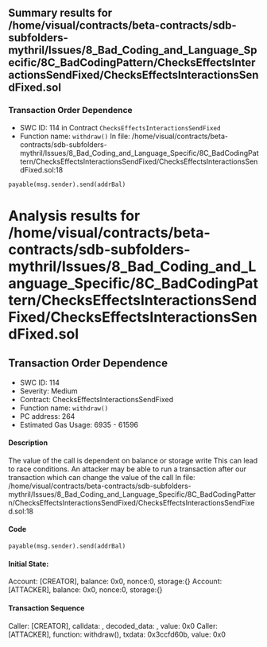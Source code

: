 ## Summary results for /home/visual/contracts/beta-contracts/sdb-subfolders-mythril/Issues/8_Bad_Coding_and_Language_Specific/8C_BadCodingPattern/ChecksEffectsInteractionsSendFixed/ChecksEffectsInteractionsSendFixed.sol
### Transaction Order Dependence
- SWC ID: 114 in Contract `ChecksEffectsInteractionsSendFixed`
- Function name: `withdraw()`
In file: /home/visual/contracts/beta-contracts/sdb-subfolders-mythril/Issues/8_Bad_Coding_and_Language_Specific/8C_BadCodingPattern/ChecksEffectsInteractionsSendFixed/ChecksEffectsInteractionsSendFixed.sol:18
```
payable(msg.sender).send(addrBal)
```
# Analysis results for /home/visual/contracts/beta-contracts/sdb-subfolders-mythril/Issues/8_Bad_Coding_and_Language_Specific/8C_BadCodingPattern/ChecksEffectsInteractionsSendFixed/ChecksEffectsInteractionsSendFixed.sol

## Transaction Order Dependence
- SWC ID: 114
- Severity: Medium
- Contract: ChecksEffectsInteractionsSendFixed
- Function name: `withdraw()`
- PC address: 264
- Estimated Gas Usage: 6935 - 61596

#### Description

The value of the call is dependent on balance or storage write
This can lead to race conditions. An attacker may be able to run a transaction after our transaction which can change the value of the call
In file: /home/visual/contracts/beta-contracts/sdb-subfolders-mythril/Issues/8_Bad_Coding_and_Language_Specific/8C_BadCodingPattern/ChecksEffectsInteractionsSendFixed/ChecksEffectsInteractionsSendFixed.sol:18

#### Code

```
payable(msg.sender).send(addrBal)
```

#### Initial State:

Account: [CREATOR], balance: 0x0, nonce:0, storage:{}
Account: [ATTACKER], balance: 0x0, nonce:0, storage:{}

#### Transaction Sequence

Caller: [CREATOR], calldata: , decoded_data: , value: 0x0
Caller: [ATTACKER], function: withdraw(), txdata: 0x3ccfd60b, value: 0x0


